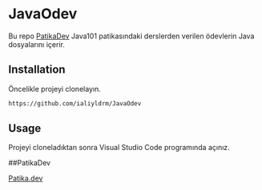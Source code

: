 # JavaOdev

Bu repo [PatikaDev](https://app.patika.dev) Java101 patikasındaki derslerden verilen ödevlerin Java dosyalarını içerir.

## Installation

Öncelikle projeyi clonelayın.
```bash
https://github.com/ialiyldrm/JavaOdev
```

## Usage

Projeyi cloneladıktan sonra Visual Studio Code programında açınız.

##PatikaDev

[Patika.dev](https://app.patika.dev/)
